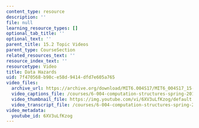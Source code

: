 ```yaml
---
content_type: resource
description: ''
file: null
learning_resource_types: []
optional_tab_title: ''
optional_text: ''
parent_title: 15.2 Topic Videos
parent_type: CourseSection
related_resources_text: ''
resource_index_text: ''
resourcetype: Video
title: Data Hazards
uid: 7f470568-b98c-e58d-9414-dfd7e605a765
video_files:
  archive_url: https://archive.org/download/MIT6.004S17/MIT6_004S17_15-02-03_300k.mp4
  video_captions_file: /courses/6-004-computation-structures-spring-2017/2ec80acd57865499b343e3c400cb9c44_6XV3uLfKzog.vtt
  video_thumbnail_file: https://img.youtube.com/vi/6XV3uLfKzog/default.jpg
  video_transcript_file: /courses/6-004-computation-structures-spring-2017/e8d0d9b8305f1e03aa58c21e91260438_6XV3uLfKzog.pdf
video_metadata:
  youtube_id: 6XV3uLfKzog
---
```

